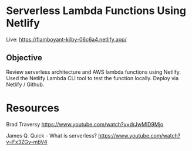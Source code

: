 # Serverless Lambda Functions Using Netlify

Live: https://flamboyant-kilby-06c6a4.netlify.app/

## Objective

Review serverless architecture and AWS lambda functions using Netlify. Used the Netlify Lambda CLI tool to test the function locally. Deploy via Netlify / Github.

# Resources

Brad Traversy
https://www.youtube.com/watch?v=drJwMlD9Mjo

James Q. Quick - What is serverless?
https://www.youtube.com/watch?v=Fx3ZGy-mbV4
